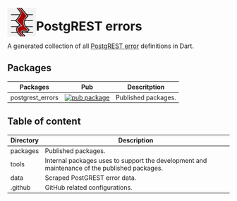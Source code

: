 [<img src="https://raw.githubusercontent.com/alestiago/postgrest_errors/b4d4f6422e3d5f61bba5582b3d6b7ffbfb1fcb9f/packages/postgrest_errors/assets/logo.png" width="65px" align="left"/>](https://cli.vgv.dev/)

# PostgREST errors

A generated collection of all [PostgREST error](https://postgrest.org/en/stable/references/errors.html#postgrest-error-codes) definitions in Dart.

## Packages

| Packages         | Pub                                                                                                            | Descritption        |
| ---------------- | -------------------------------------------------------------------------------------------------------------- | ------------------- |
| postgrest_errors | [![pub package](https://img.shields.io/pub/v/postgrest_errors.svg)](https://pub.dev/packages/postgrest_errors) | Published packages. |

## Table of content

| Directory | Description                                                                                  |
| --------- | -------------------------------------------------------------------------------------------- |
| packages  | Published packages.                                                                          |
| tools     | Internal packages uses to support the development and maintenance of the published packages. |
| data      | Scraped PostGREST error data.                                                                |
| .github   | GitHub related configurations.                                                               |
